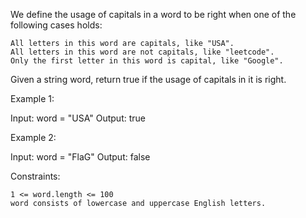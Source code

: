 We define the usage of capitals in a word to be right when one of the following cases holds:

    All letters in this word are capitals, like "USA".
    All letters in this word are not capitals, like "leetcode".
    Only the first letter in this word is capital, like "Google".

Given a string word, return true if the usage of capitals in it is right.

 

Example 1:

Input: word = "USA"
Output: true

Example 2:

Input: word = "FlaG"
Output: false

 

Constraints:

    1 <= word.length <= 100
    word consists of lowercase and uppercase English letters.

